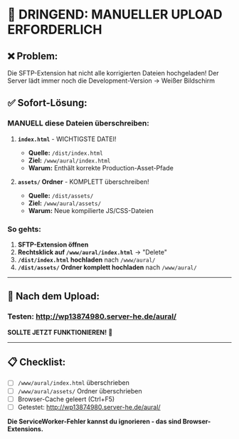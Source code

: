# 🚨 DRINGEND: MANUELLER UPLOAD ERFORDERLICH

## ❌ **Problem:**
Die SFTP-Extension hat nicht alle korrigierten Dateien hochgeladen!
Der Server lädt immer noch die Development-Version → Weißer Bildschirm

## ✅ **Sofort-Lösung:**

### **MANUELL diese Dateien überschreiben:**

1. **`index.html`** - WICHTIGSTE DATEI!
   - **Quelle:** `/dist/index.html` 
   - **Ziel:** `/www/aural/index.html`
   - **Warum:** Enthält korrekte Production-Asset-Pfade

2. **`assets/` Ordner** - KOMPLETT überschreiben!
   - **Quelle:** `/dist/assets/`
   - **Ziel:** `/www/aural/assets/`
   - **Warum:** Neue kompilierte JS/CSS-Dateien

### **So gehts:**

1. **SFTP-Extension öffnen**
2. **Rechtsklick auf `/www/aural/index.html`** → "Delete"
3. **`/dist/index.html` hochladen** nach `/www/aural/`
4. **`/dist/assets/` Ordner komplett hochladen** nach `/www/aural/`

---

## 🎯 **Nach dem Upload:**

### **Testen:** http://wp13874980.server-he.de/aural/

**SOLLTE JETZT FUNKTIONIEREN!** 🎉

---

## 📋 **Checklist:**

- [ ] `/www/aural/index.html` überschrieben
- [ ] `/www/aural/assets/` Ordner überschrieben  
- [ ] Browser-Cache geleert (Ctrl+F5)
- [ ] Getestet: http://wp13874980.server-he.de/aural/

**Die ServiceWorker-Fehler kannst du ignorieren - das sind Browser-Extensions.**


